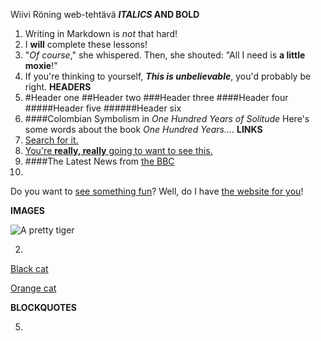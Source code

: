 Wiivi Röning web-tehtävä
**_ITALICS_ AND BOLD**
1. Writing in Markdown is _not_ that hard!
2. I **will** complete these lessons!
3. "_Of course_," she whispered. Then, she shouted: "All I need is **a little moxie**!"
4. If you're thinking to yourself, **_This is unbelievable_**, you'd probably be right.
**HEADERS**
1. #Header one
##Header two
###Header three
####Header four
#####Header five
######Header six
2. ####Colombian Symbolism in _One Hundred Years of Solitude_
Here's some words about the book _One Hundred Years..._.
**LINKS**
1. [Search for it.](www.google.com)
2. [You're **really, really** going to want to see this.](www.dailykitten.com)
3. ####The Latest News from [the BBC](www.bbc.com/news)
4.
Do you want to [see something fun][a fun place]?
Well, do I have [the website for you][another fun place]!

[a fun place]: www.zombo.com
[another fun place]: www.stumbleupon.com
**IMAGES**





![A pretty tiger](https://upload.wikimedia.org/wikipedia/commons/5/56/Tiger.50.jpg)









2.
[Black cat][Black]

[Orange cat][Orange]

[Black]: https://upload.wikimedia.org/wikipedia/commons/a/a3/81_INF_DIV_SSI.jpg
[Orange]: http://icons.iconarchive.com/icons/google/noto-emoji-animals-nature/256/22221-cat-icon.png


**BLOCKQUOTES**







5. 
